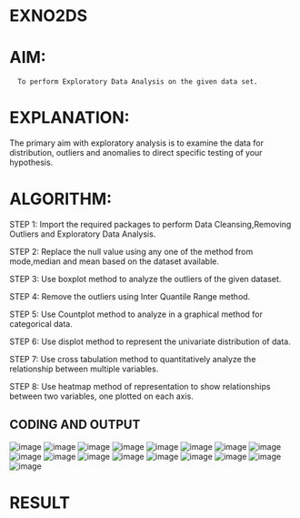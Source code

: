 # EXNO2DS
# AIM:
      To perform Exploratory Data Analysis on the given data set.
      
# EXPLANATION:
  The primary aim with exploratory analysis is to examine the data for distribution, outliers and anomalies to direct specific testing of your hypothesis.
  
# ALGORITHM:
STEP 1: Import the required packages to perform Data Cleansing,Removing Outliers and Exploratory Data Analysis.

STEP 2: Replace the null value using any one of the method from mode,median and mean based on the dataset available.

STEP 3: Use boxplot method to analyze the outliers of the given dataset.

STEP 4: Remove the outliers using Inter Quantile Range method.

STEP 5: Use Countplot method to analyze in a graphical method for categorical data.

STEP 6: Use displot method to represent the univariate distribution of data.

STEP 7: Use cross tabulation method to quantitatively analyze the relationship between multiple variables.

STEP 8: Use heatmap method of representation to show relationships between two variables, one plotted on each axis.

## CODING AND OUTPUT
![image](https://github.com/user-attachments/assets/14442f10-bdc7-4e66-93a4-456ac1d2a23e)
![image](https://github.com/user-attachments/assets/8b107ee7-bf13-4d80-b974-7782ec6871eb)
![image](https://github.com/user-attachments/assets/32ff28ac-d429-4d86-a072-8773c23eaf7f)
![image](https://github.com/user-attachments/assets/59bd28bd-090e-4b23-9ab3-f011eb43fc2d)
![image](https://github.com/user-attachments/assets/38a42369-3f86-4648-af25-394961edaacb)
![image](https://github.com/user-attachments/assets/ee6a48d4-44f7-43b2-9b7e-c0f18e7d48c2)
![image](https://github.com/user-attachments/assets/a922077d-44b0-47bd-bc17-7e869ff5f161)
![image](https://github.com/user-attachments/assets/85615c64-6aee-4575-af82-200d8e70cedd)
![image](https://github.com/user-attachments/assets/6bbffb90-4f2c-4d22-85ba-aa53e7e4043f)
![image](https://github.com/user-attachments/assets/2d675e63-3fd0-4906-8a9d-78f97aac7ac6)
![image](https://github.com/user-attachments/assets/5f5a788c-3e7a-401c-be42-cb5e8fc38b21)
![image](https://github.com/user-attachments/assets/f96d97fb-bb06-41fe-b2c1-999f8477ef41)
![image](https://github.com/user-attachments/assets/0f47c9bc-22f9-462b-89a6-70c47b8c7dc8)
![image](https://github.com/user-attachments/assets/99f8906b-23dd-4ecb-a694-b8d55bba19e5)
![image](https://github.com/user-attachments/assets/981b6488-6052-4726-9b26-e346777a6f43)
![image](https://github.com/user-attachments/assets/4cddf0c6-d119-479b-a4b3-3240ae290507)
![image](https://github.com/user-attachments/assets/3a59b5c3-e3b2-439d-b393-ffad18b21d81)


# RESULT

